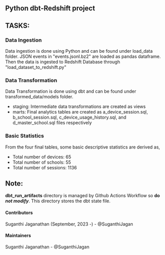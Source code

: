 ## Python dbt-Redshift project
## TASKS: 

### Data Ingestion
Data ingestion is done using Python and can be found under load_data folder.
JSON events in "events.jsonl.bz2" are loaded as pandas dataframe. Then the data is ingested to Redshift Database through "load_dataset_to_redshift.py"

### Data Transformation
Data Transformation is done using dbt and can be found under transformed_data/models folder.
- staging: Intermediate data transformations are created as views
- marts:   Final analytics tables are created as a_device_session.sql, b_school_session.sql, c_device_usage_history.sql, and d_master_school.sql files respectively

### Basic Statistics
From the four final tables, some basic descriptive statistics are derived as,
- Total number of devices: 65
- Total number of schools: 55
- Total number of sessions: 1136

## Note:
**dbt_run_artifacts** directory is managed by Github Actions Workflow so **do _not modify_**. This directory stores the dbt state file.

#### Contributors
Suganthi Jaganathan (September, 2023 -) - @SuganthiJagan

#### Maintainers
Suganthi Jaganathan - @SuganthiJagan
